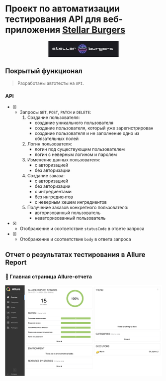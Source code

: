 # Проект по автоматизации тестирования API для веб-приложения [Stellar Burgers](https://stellarburgers.nomoreparties.site)
<p align="center">
 <img width="45%" title="Book Store" src="images/logo.png">
 </p>
 
## Покрытый функционал

 > Разработаны автотесты на <code>API</code>.

 ### API

 - [x] + Запросы <code>GET</code>, <code>POST</code>, <code>PATCH</code> и <code>DELETE</code>:<br>
       1. Создание пользователя:
             + создание уникального пользователя<br>
             + создание пользователя, который уже зарегистрирован<br>
             - создание пользователя и не заполнение одно из обязательных полей<br>
       2. Логин пользователя:<br>
             - логин под существующим пользователем<br>
             - логин с неверным логином и паролем<br>
       3. Изменение данных пользователя:<br>
             - с авторизацией<br>
             - без авторизации<br>
       4. Создание заказа:<br>
             - с авторизацией<br>
             - без авторизации<br>
             - с ингредиентами<br>
             - без ингредиентов<br>
             - с неверным хешем ингредиентов<br>
       5. Получение заказов конкретного пользователя:<br>
             - авторизованный пользователь<br>
             - неавторизованный пользователь<br>
 - [x] + Отображение и соответствие <code>statusCode</code> в ответе запроса
 - [x] + Отображение и соответствие <code>body</code> в ответа запроса
 ## Отчет о результатах тестирования в Allure Report
 ### :dart: Главная страница Allure-отчета
 <p align="center">
 <img title="Allure_report" src="images/allure_report.png">
 </p>
 

